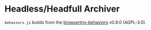 # Headless/Headfull Archiver

`behaviors.js` builds from the [browsertrix-behaviors](https://github.com/webrecorder/browsertrix-behaviors) v0.9.0 (AGPL-3.0).
